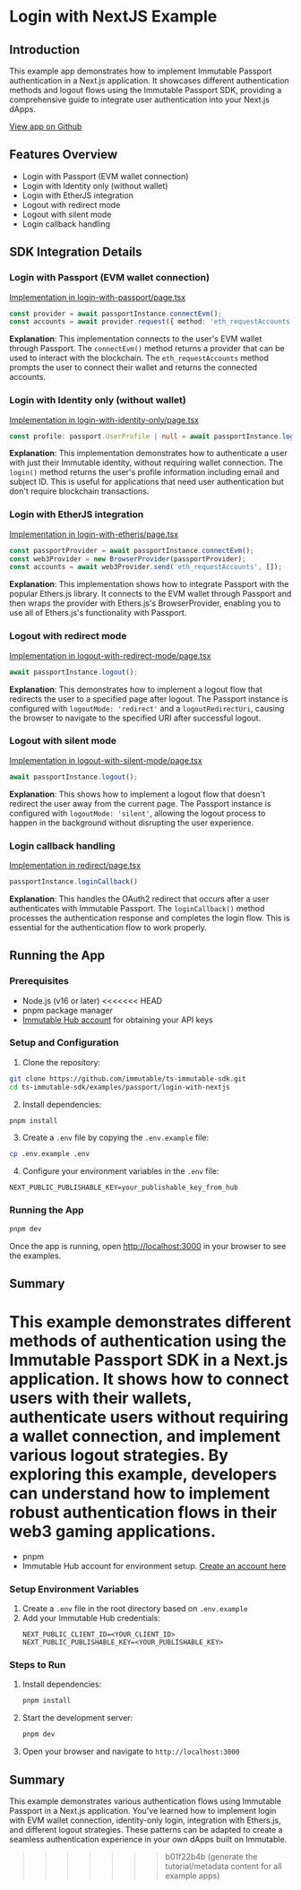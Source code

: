 # Login with NextJS Example

## Introduction
This example app demonstrates how to implement Immutable Passport authentication in a Next.js application. It showcases different authentication methods and logout flows using the Immutable Passport SDK, providing a comprehensive guide to integrate user authentication into your Next.js dApps.

[View app on Github](https://github.com/immutable/ts-immutable-sdk/tree/main/examples/passport/login-with-nextjs)

## Features Overview
- Login with Passport (EVM wallet connection)
- Login with Identity only (without wallet)
- Login with EtherJS integration
- Logout with redirect mode
- Logout with silent mode
- Login callback handling

## SDK Integration Details

### Login with Passport (EVM wallet connection)
[Implementation in login-with-passport/page.tsx](https://github.com/immutable/ts-immutable-sdk/blob/main/examples/passport/login-with-nextjs/src/app/login-with-passport/page.tsx)

```typescript
const provider = await passportInstance.connectEvm();
const accounts = await provider.request({ method: 'eth_requestAccounts' });
```

**Explanation**: This implementation connects to the user's EVM wallet through Passport. The `connectEvm()` method returns a provider that can be used to interact with the blockchain. The `eth_requestAccounts` method prompts the user to connect their wallet and returns the connected accounts.

### Login with Identity only (without wallet)
[Implementation in login-with-identity-only/page.tsx](https://github.com/immutable/ts-immutable-sdk/blob/main/examples/passport/login-with-nextjs/src/app/login-with-identity-only/page.tsx)

```typescript
const profile: passport.UserProfile | null = await passportInstance.login();
```

**Explanation**: This implementation demonstrates how to authenticate a user with just their Immutable identity, without requiring wallet connection. The `login()` method returns the user's profile information including email and subject ID. This is useful for applications that need user authentication but don't require blockchain transactions.

### Login with EtherJS integration
[Implementation in login-with-etherjs/page.tsx](https://github.com/immutable/ts-immutable-sdk/blob/main/examples/passport/login-with-nextjs/src/app/login-with-etherjs/page.tsx)

```typescript
const passportProvider = await passportInstance.connectEvm();
const web3Provider = new BrowserProvider(passportProvider);
const accounts = await web3Provider.send('eth_requestAccounts', []);
```

**Explanation**: This implementation shows how to integrate Passport with the popular Ethers.js library. It connects to the EVM wallet through Passport and then wraps the provider with Ethers.js's BrowserProvider, enabling you to use all of Ethers.js's functionality with Passport.

### Logout with redirect mode
[Implementation in logout-with-redirect-mode/page.tsx](https://github.com/immutable/ts-immutable-sdk/blob/main/examples/passport/login-with-nextjs/src/app/logout-with-redirect-mode/page.tsx)

```typescript
await passportInstance.logout();
```

**Explanation**: This demonstrates how to implement a logout flow that redirects the user to a specified page after logout. The Passport instance is configured with `logoutMode: 'redirect'` and a `logoutRedirectUri`, causing the browser to navigate to the specified URI after successful logout.

### Logout with silent mode
[Implementation in logout-with-silent-mode/page.tsx](https://github.com/immutable/ts-immutable-sdk/blob/main/examples/passport/login-with-nextjs/src/app/logout-with-silent-mode/page.tsx)

```typescript
await passportInstance.logout();
```

**Explanation**: This shows how to implement a logout flow that doesn't redirect the user away from the current page. The Passport instance is configured with `logoutMode: 'silent'`, allowing the logout process to happen in the background without disrupting the user experience.

### Login callback handling
[Implementation in redirect/page.tsx](https://github.com/immutable/ts-immutable-sdk/blob/main/examples/passport/login-with-nextjs/src/app/redirect/page.tsx)

```typescript
passportInstance.loginCallback()
```

**Explanation**: This handles the OAuth2 redirect that occurs after a user authenticates with Immutable Passport. The `loginCallback()` method processes the authentication response and completes the login flow. This is essential for the authentication flow to work properly.

## Running the App

### Prerequisites
- Node.js (v16 or later)
<<<<<<< HEAD
- pnpm package manager
- [Immutable Hub account](https://hub.immutable.com) for obtaining your API keys

### Setup and Configuration
1. Clone the repository:
```bash
git clone https://github.com/immutable/ts-immutable-sdk.git
cd ts-immutable-sdk/examples/passport/login-with-nextjs
```

2. Install dependencies:
```bash
pnpm install
```

3. Create a `.env` file by copying the `.env.example` file:
```bash
cp .env.example .env
```

4. Configure your environment variables in the `.env` file:
```
NEXT_PUBLIC_PUBLISHABLE_KEY=your_publishable_key_from_hub
```

### Running the App
```bash
pnpm dev
```

Once the app is running, open [http://localhost:3000](http://localhost:3000) in your browser to see the examples.

## Summary
This example demonstrates different methods of authentication using the Immutable Passport SDK in a Next.js application. It shows how to connect users with their wallets, authenticate users without requiring a wallet connection, and implement various logout strategies. By exploring this example, developers can understand how to implement robust authentication flows in their web3 gaming applications. 
=======
- pnpm
- Immutable Hub account for environment setup. [Create an account here](https://hub.immutable.com/)

### Setup Environment Variables
1. Create a `.env` file in the root directory based on `.env.example`
2. Add your Immutable Hub credentials:
   ```
   NEXT_PUBLIC_CLIENT_ID=<YOUR_CLIENT_ID>
   NEXT_PUBLIC_PUBLISHABLE_KEY=<YOUR_PUBLISHABLE_KEY>
   ```

### Steps to Run
1. Install dependencies:
   ```bash
   pnpm install
   ```
2. Start the development server:
   ```bash
   pnpm dev
   ```
3. Open your browser and navigate to `http://localhost:3000`

## Summary
This example demonstrates various authentication flows using Immutable Passport in a Next.js application. You've learned how to implement login with EVM wallet connection, identity-only login, integration with Ethers.js, and different logout strategies. These patterns can be adapted to create a seamless authentication experience in your own dApps built on Immutable. 
>>>>>>> b01f22b4b (generate the tutorial/metadata content for all example apps)
